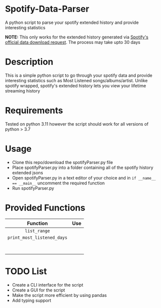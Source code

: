 # Spotify-Data-Parser
A python script to parse your spotify extended history and provide interesting statistics

**NOTE:** This only works for the extended history generated via [Spotify's official data download request](https://www.spotify.com/account/privacy/). The process may take upto 30 days

# Description
This is a simple python script to go through your spotify data and provide interesting statistics such as Most Listened songs/albums/artist. Unlike spotify wrapped, spotify's extended history lets you view your lifetime streaming history

# Requirements
Tested on python 3.11 however the script should work for all versions of python > 3.7

# Usage
* Clone this repo/download the spotifyParser.py file
* Place spotifyParser.py into a folder containing all of the spotify history extended jsons
* Open spotifyParser.py in a text editor of your choice and in `if __name__ == __main__` uncomment the required function
* Run spotifyParser.py

# Provided Functions
|  Function  | Use |
|:----------:|-----|
| `list_range` |     |
| `print_most_listened_days` |
|            |     |
|            |     |
|            |     |
|            |     |
|            |     |
|            |     |
|            |     |

# TODO List
* Create a CLI interface for the script
* Create a GUI for the script
* Make the script more efficient by using pandas
* Add typing support
